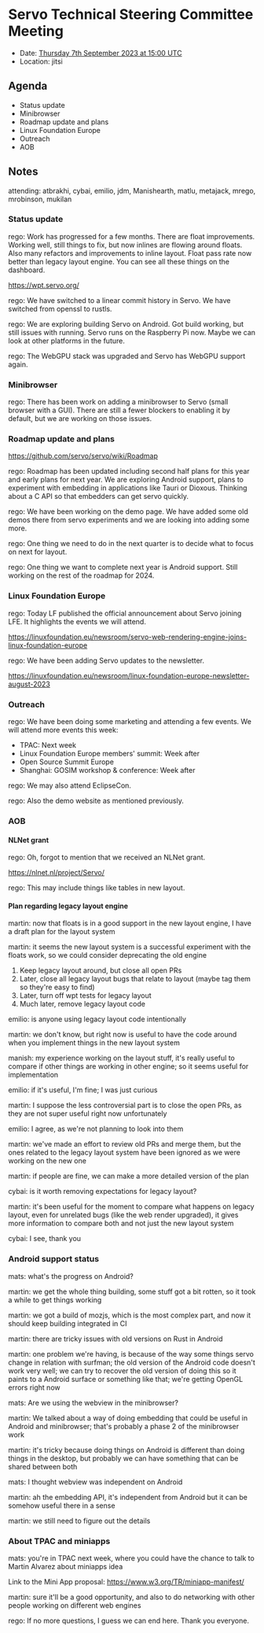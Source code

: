 # Servo Technical Steering Committee Meeting

* Date: [Thursday 7th September 2023 at 15:00 UTC](https://www.timeanddate.com/worldclock/fixedtime.html?msg=Servo%20TSC%20Meeting%20September%202023%20(2023-09-07)&iso=20230907T1500)
* Location: jitsi

## Agenda

* Status update
* Minibrowser
* Roadmap update and plans
* Linux Foundation Europe
* Outreach
* AOB

## Notes

attending: atbrakhi, cybai, emilio, jdm, Manishearth, matlu, metajack, mrego, mrobinson, mukilan

### Status update

rego: Work has progressed for a few months. There are float improvements. Working well, still things to fix, but now inlines are flowing around floats. Also many refactors and improvements to inline layout. Float pass rate now better than legacy layout engine. You can see all these things on the dashboard.

https://wpt.servo.org/

rego: We have switched to a linear commit history in Servo. We have switched from openssl to rustls.

rego: We are exploring building Servo on Android. Got build working, but still issues with running. Servo runs on the Raspberry Pi now. Maybe we can look at other platforms in the future.

rego: The WebGPU stack was upgraded and Servo has WebGPU support again.

### Minibrowser

rego: There has been work on adding a minibrowser to Servo (small browser with a GUI). There are still a fewer blockers to enabling it by default, but we are working on those issues.

### Roadmap update and plans

https://github.com/servo/servo/wiki/Roadmap

rego: Roadmap has been updated including second half plans for this year and early plans for next year. We are exploring Android support, plans to experiment with embedding in applications like Tauri or Dioxous. Thinking about a C API so that embedders can get servo quickly.

rego: We have been working on the demo page. We have added some old demos there from servo experiments and we are looking into adding some more.

rego: One thing we need to do in the next quarter is to decide what to focus on next for layout.

rego: One thing we want to complete next year is Android support. Still working on the rest of the roadmap for 2024.

### Linux Foundation Europe

rego: Today LF published the official announcement about Servo joining LFE. It highlights the events we will attend.

https://linuxfoundation.eu/newsroom/servo-web-rendering-engine-joins-linux-foundation-europe

rego: We have been adding Servo updates to the newsletter.

https://linuxfoundation.eu/newsroom/linux-foundation-europe-newsletter-august-2023

### Outreach

rego: We have been doing some marketing and attending a few events. We will attend more events this week:

* TPAC: Next week
* Linux Foundation Europe members' summit: Week after
* Open Source Summit Europe
* Shanghai: GOSIM workshop & conference: Week after

rego: We may also attend EclipseCon.

rego: Also the demo website as mentioned previously.

### AOB

#### NLNet grant

rego: Oh, forgot to mention that we received an NLNet grant.

https://nlnet.nl/project/Servo/

rego: This may include things like tables in new layout.

#### Plan regarding legacy layout engine

martin: now that floats is in a good support in the new layout engine, I have a draft plan for the layout system

martin: it seems the new layout system is a successful experiment with the floats work, so we could consider deprecating the old engine

1. Keep legacy layout around, but close all open PRs
2. Later, close all legacy layout bugs that relate to layout (maybe tag them so they're easy to find)
3. Later, turn off wpt tests for legacy layout
4. Much later, remove legacy layout code

emilio: is anyone using legacy layout code intentionally

martin: we don't know, but right now is useful to have the code around when you implement things in the new layout system

manish: my experience working on the layout stuff, it's really useful to compare if other things are working in other engine; so it seems useful for implementation

emilio: if it's useful, I'm fine; I was just curious

martin: I suppose the less controversial part is to close the open PRs, as they are not super useful right now unfortunately

emilio: I agree, as we're not planning to look into them

martin: we've made an effort to review old PRs and merge them, but the ones related to the legacy layout system have been ignored as we were working on the new one

martin: if people are fine, we can make a more detailed version of the plan

cybai: is it worth removing expectations for legacy layout?

martin: it's been useful for the moment to compare what happens on legacy layout, even for unrelated bugs (like the web render upgraded), it gives more information to compare both and not just the new layout system

cybai: I see, thank you

### Android support status

mats: what's the progress on Android?

martin: we get the whole thing building, some stuff got a bit rotten, so it took a while to get things working

martin: we got a build of mozjs, which is the most complex part, and now it should keep building integrated in CI

martin: there are tricky issues with old versions on Rust in Android

martin: one problem we're having, is because of the way some things servo change in relation with surfman; the old version of the Android code doesn't work very well; we can try to recover the old version of doing this so it paints to a Android surface or something like that; we're getting OpenGL errors right now

mats: Are we using the webview in the minibrowser?

martin: We talked about a way of doing embedding that could be useful in Android and minibrowser; that's probably a phase 2 of the minibrowser work

martin: it's tricky because doing things on Android is different than doing things in the desktop, but probably we can have something that can be shared between both

mats: I thought webview was independent on Android

martin: ah the embedding API, it's independent from Android but it can be somehow useful there in a sense

martin: we still need to figure out the details

### About TPAC and miniapps

mats: you're in TPAC next week, where you could have the chance to talk to Martin Alvarez about miniapps idea

Link to the Mini App proposal: https://www.w3.org/TR/miniapp-manifest/

martin: sure it'll be a good opportunity, and also to do networking with other people working on different web engines

rego: If no more questions, I guess we can end here. Thank you everyone.

